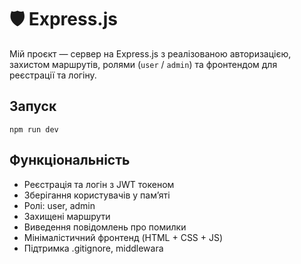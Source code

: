 # 🛡️ Express.js

Мій проєкт — сервер на Express.js з реалізованою авторизацією, захистом маршрутів, ролями (`user` / `admin`) та фронтендом для реєстрації та логіну.

## Запуск
```bach
npm run dev
```

## Функціональність

- Реєстрація та логін з JWT токеном
- Зберігання користувачів у памʼяті
- Ролі: user, admin
- Захищені маршрути
- Виведення повідомлень про помилки
- Мінімалістичний фронтенд (HTML + CSS + JS)
- Підтримка .gitignore, middlewara
